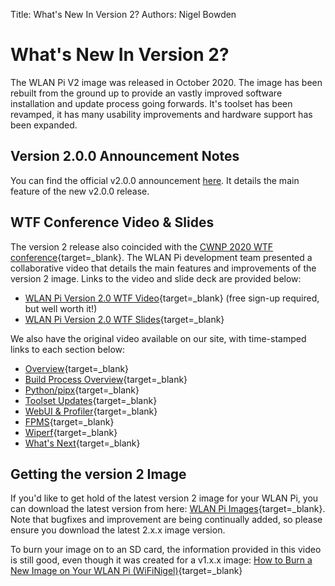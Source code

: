 Title: What's New In Version 2?
Authors: Nigel Bowden

# What's New In Version 2?

The WLAN Pi V2 image was released in October 2020. The image has been rebuilt from the ground up to provide an vastly improved software installation and update process going forwards. It's toolset has been revamped, it has many usability improvements and hardware support has been expanded.


## Version 2.0.0 Announcement Notes

You can find the official v2.0.0 announcement [here][v2_announcement]. It details the main feature of the new v2.0.0 release.

## WTF Conference Video & Slides

The version 2 release also coincided with the [CWNP 2020 WTF conference][wtf_site]{target=_blank}. The WLAN Pi development team presented a collaborative video that details the main features and improvements of the version 2 image. Links to the video and slide deck are provided below:

* [WLAN Pi Version 2.0 WTF Video][wtf_video]{target=_blank} (free sign-up required, but well worth it!)
* [WLAN Pi Version 2.0 WTF Slides][wtf_slides]{target=_blank}

We also have the original video available on our site, with time-stamped links to each section below:

* [Overview][youtube_video]{target=_blank}
* [Build Process Overview][build_process]{target=_blank}
* [Python/pipx][python_pipx]{target=_blank}
* [Toolset Updates][toolset]{target=_blank}
* [WebUI & Profiler][webui]{target=_blank}
* [FPMS][fpms]{target=_blank}
* [Wiperf][wiperf]{target=_blank}
* [What's Next][whats_next]{target=_blank}

## Getting the version 2 Image

If you'd like to get hold of the latest version 2 image for your WLAN Pi, you can download the latest version from here: [WLAN Pi Images][latest_image]{target=_blank}. Note that bugfixes and improvement are being continually added, so please ensure you download the latest 2.x.x image version.

To burn your image on to an SD card, the information provided in this video is still good, even though it was created for a v1.x.x image: [How to Burn a New Image on Your WLAN Pi (WiFiNigel)](https://youtu.be/sD4WlNyyWDs){target=_blank}


<!-- Link list -->
[burn_image]: https://youtu.be/sD4WlNyyWDs
[latest_image]: https://github.com/WLAN-Pi/releases/releases
[v2_announcement]: v2_announcement.md
[wtf_video]: https://www.accelevents.com/e/WTF20/portal/stage/23645
[wtf_slides]: media/WLAN_Pi_2.0_WTF.pdf
[wtf_site]: https://wtf20.com/

[youtube_video]: https://youtu.be/UCO9m-EpUAc
[build_process]: https://youtu.be/UCO9m-EpUAc?t=207
[python_pipx]: https://youtu.be/UCO9m-EpUAc?t=370
[toolset]: https://youtu.be/UCO9m-EpUAc?t=429
[webui]: https://youtu.be/UCO9m-EpUAc?t=523
[fpms]: https://youtu.be/UCO9m-EpUAc?t=807 
[wiperf]: https://youtu.be/UCO9m-EpUAc?t=1127 
[whats_next]: https://youtu.be/UCO9m-EpUAc?t=1440


